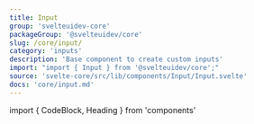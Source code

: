 ```yaml
---
title: Input
group: 'svelteuidev-core'
packageGroup: '@svelteuidev/core'
slug: /core/input/
category: 'inputs'
description: 'Base component to create custom inputs'
import: "import { Input } from '@svelteuidev/core';"
source: 'svelte-core/src/lib/components/Input/Input.svelte'
docs: 'core/input.md'
---
```


import { CodeBlock, Heading } from 'components'

<Heading />
